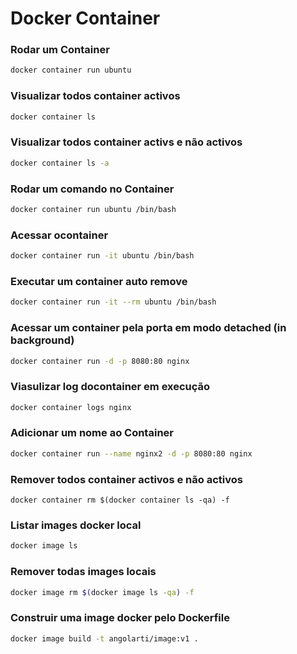 # Docker Container

### Rodar um Container
```bash
docker container run ubuntu
```

### Visualizar todos container activos
```bash
docker container ls
```

### Visualizar todos container activs e não activos
```bash
docker container ls -a
```

### Rodar um comando no Container
```bash
docker container run ubuntu /bin/bash
```
### Acessar ocontainer
```bash
docker container run -it ubuntu /bin/bash
```

### Executar um container auto remove
```bash
docker container run -it --rm ubuntu /bin/bash
```

### Acessar um container pela porta em modo detached (in background)
```bash
docker container run -d -p 8080:80 nginx
```

### Viasulizar log docontainer em execução
```bash
docker container logs nginx
```

### Adicionar um nome ao Container
```bash
docker container run --name nginx2 -d -p 8080:80 nginx
```

### Remover todos container activos e não activos
```
docker container rm $(docker container ls -qa) -f
```

### Listar images docker local
```bash
docker image ls
```

### Remover todas images locais
```bash
docker image rm $(docker image ls -qa) -f
```

### Construir uma image docker pelo Dockerfile
```bash
docker image build -t angolarti/image:v1 .
```